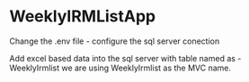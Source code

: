 # WeeklyIRMListApp


Change the .env file - configure the sql server conection

Add excel based data into the sql server with table named as - WeeklyIrmlist we are using WeeklyIrmlist as the MVC name.
